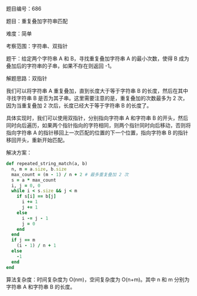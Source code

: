 题目编号：686

题目：重复叠加字符串匹配

难度：简单

考察范围：字符串、双指针

题干：给定两个字符串 A 和 B，寻找重复叠加字符串 A 的最小次数，使得 B 成为叠加后的字符串的子串，如果不存在则返回 -1。

解题思路：双指针

我们可以将字符串 A 重复叠加，直到长度大于等于字符串 B 的长度，然后在其中寻找字符串 B 是否为其子串。这里需要注意的是，重复叠加的次数最多为 2 次，因为当重复叠加 2 次后，长度已经大于等于字符串 B 的长度了。

具体实现时，我们可以使用双指针，分别指向字符串 A 和字符串 B 的开头，然后同时向后遍历，如果两个指针指向的字符相同，则两个指针同时向后移动，否则将指向字符串 A 的指针移回上一次匹配的位置的下一个位置，指向字符串 B 的指针移回开头，重新开始匹配。

解决方案：

```ruby
def repeated_string_match(a, b)
  n, m = a.size, b.size
  max_count = (m - 1) / n + 2 # 最多重复叠加 2 次
  s = a * max_count
  i, j = 0, 0
  while i < s.size && j < m
    if s[i] == b[j]
      i += 1
      j += 1
    else
      i -= j - 1
      j = 0
    end
  end
  if j == m
    (i - 1) / n + 1
  else
    -1
  end
end
```

算法复杂度：时间复杂度为 O(nm)，空间复杂度为 O(n+m)。其中 n 和 m 分别为字符串 A 和字符串 B 的长度。